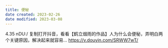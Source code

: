 ```yaml
---
title: 便秘
date created: 2023-02-26
date modified: 2023-03-08
---
```


4.35 nDU:/ 复制打开抖音，看看【鹤立烟雨的作品】人为什么会便秘，弄明白两个关键原因，解决起来就容易… https://v.douyin.com/SRWW7wT/
